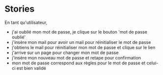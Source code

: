 # Stories
En tant qu'utilisateur, 
- j'ai oublié mon mot de passe, je clique sur le bouton 'mot de passe oublié' 
- j'insère mon mail pour avoir un mail pour réinitialiser le mot de passe
- j'obtiens le mail pour réinitialiser mon mot de passe et clique sur le lien
- j'arrive sur un page pour changer mon mot de passe
- j'insère mon nouveau mot de passe et retape pour confirmation
- mon mot de passe correspond aux règles pour le mot de passe et celui-ci est bien validé
